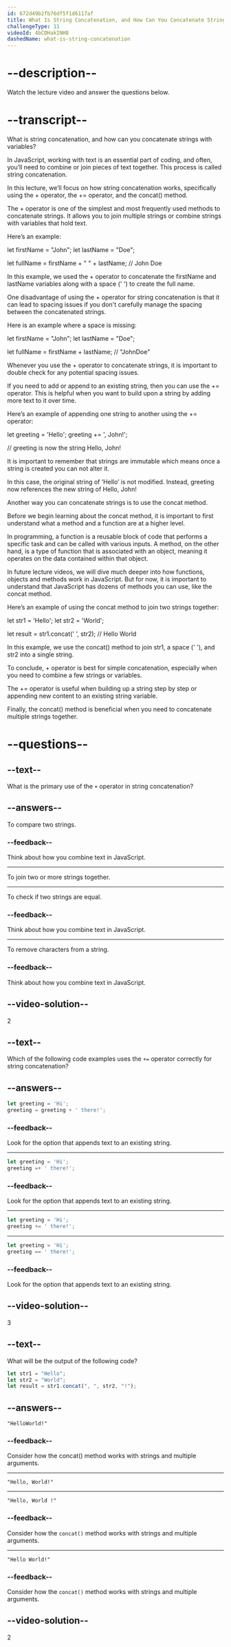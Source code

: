 ```yaml
---
id: 672d49b2fb76df5f1d6117af
title: What Is String Concatenation, and How Can You Concatenate Strings with Variables?
challengeType: 11
videoId: 4bCDHakINH8
dashedName: what-is-string-concatenation
---
```


# --description--

Watch the lecture video and answer the questions below.

# --transcript--

What is string concatenation, and how can you concatenate strings with variables?

In JavaScript, working with text is an essential part of coding, and often, you’ll need to combine or join pieces of text together. This process is called string concatenation.

In this lecture, we’ll focus on how string concatenation works, specifically using the + operator, the += operator, and the concat() method.

The + operator is one of the simplest and most frequently used methods to concatenate strings. It allows you to join multiple strings or combine strings with variables that hold text.

Here’s an example:

let firstName = "John";
let lastName = "Doe";

let fullName = firstName + " " + lastName; // John Doe

In this example, we used the + operator to concatenate the firstName and lastName variables along with a space (' ') to create the full name.

One disadvantage of using the + operator for string concatenation is that it can lead to spacing issues if you don't carefully manage the spacing between the concatenated strings.

Here is an example where a space is missing:

let firstName = "John";
let lastName = "Doe";

let fullName = firstName + lastName; // "JohnDoe"

Whenever you use the + operator to concatenate strings, it is important to double check for any potential spacing issues.

If you need to add or append to an existing string, then you can use the  += operator. This is helpful when you want to build upon a string by adding more text to it over time.

Here’s an example of appending one string to another using the += operator:

let greeting = 'Hello';
greeting += ', John!';

// greeting is now the string Hello, John!

It is important to remember that strings are immutable which means once a string is created you can not alter it.

In this case, the original string of ’Hello’ is not modified. Instead, greeting now references the new string of Hello, John!

Another way you can concatenate strings is to use the concat method.

Before we begin learning about the concat method, it is important to first understand what a method and a function are at a higher level.

In programming, a function is a reusable block of code that performs a specific task and can be called with various inputs. A method, on the other hand, is a type of function that is associated with an object, meaning it operates on the data contained within that object.

In future lecture videos, we will dive much deeper into how functions, objects and methods work in JavaScript. But for now, it is important to understand that JavaScript has dozens of methods you can use, like the concat method.

Here’s an example of using the concat method to join two strings together:

let str1 = 'Hello';
let str2 = 'World';

let result = str1.concat(' ', str2); // Hello World

In this example, we use the concat() method to join str1, a space (' '), and str2 into a single string.

To conclude, + operator is best for simple concatenation, especially when you need to combine a few strings or variables.

The += operator is useful when building up a string step by step or appending new content to an existing string variable.

Finally, the concat() method is beneficial when you need to concatenate multiple strings together.

# --questions--

## --text--

What is the primary use of the `+` operator in string concatenation?

## --answers--

To compare two strings.

### --feedback--

Think about how you combine text in JavaScript.

---

To join two or more strings together.

---

To check if two strings are equal.

### --feedback--

Think about how you combine text in JavaScript.

---

To remove characters from a string.

### --feedback--

Think about how you combine text in JavaScript.

## --video-solution--

2

## --text--

Which of the following code examples uses the `+=` operator correctly for string concatenation?

## --answers--

```js
let greeting = 'Hi';
greeting = greeting + ' there!';
```

### --feedback--

Look for the option that appends text to an existing string.

---

```js
let greeting = 'Hi';
greeting =+ ' there!';
```

### --feedback--

Look for the option that appends text to an existing string.

---

```js
let greeting = 'Hi';
greeting += ' there!';
```

---

```js
let greeting = 'Hi';
greeting == ' there!';
```

### --feedback--

Look for the option that appends text to an existing string.

## --video-solution--

3

## --text--

What will be the output of the following code?

```js
let str1 = "Hello";
let str2 = "World";
let result = str1.concat(", ", str2, "!");
```

## --answers--

`"HelloWorld!"`

### --feedback--

Consider how the concat() method works with strings and multiple arguments.

---

`"Hello, World!"`

---

`"Hello, World !"`

### --feedback--

Consider how the `concat()` method works with strings and multiple arguments.

---

`"Hello World!"`

### --feedback--

Consider how the `concat()` method works with strings and multiple arguments.

## --video-solution--

2
